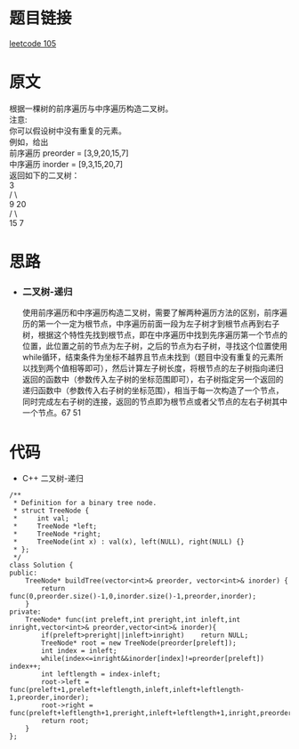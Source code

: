 # 题目链接
[leetcode 105](https://leetcode-cn.com/problems/construct-binary-tree-from-preorder-and-inorder-traversal/)

# 原文
根据一棵树的前序遍历与中序遍历构造二叉树。  
注意:  
你可以假设树中没有重复的元素。  
例如，给出  
前序遍历 preorder = [3,9,20,15,7]  
中序遍历 inorder = [9,3,15,20,7]  
返回如下的二叉树：     
    3  
   / \  
  9  20  
    /  \  
   15   7  

# 思路
- ### **二叉树-递归**
  使用前序遍历和中序遍历构造二叉树，需要了解两种遍历方法的区别，前序遍历的第一个一定为根节点，中序遍历前面一段为左子树才到根节点再到右子树，根据这个特性先找到根节点，即在中序遍历中找到先序遍历第一个节点的位置，此位置之前的节点为左子树，之后的节点为右子树，寻找这个位置使用while循环，结束条件为坐标不越界且节点未找到（题目中没有重复的元素所以找到两个值相等即可），然后计算左子树长度，将根节点的左子树指向递归返回的函数中（参数传入左子树的坐标范围即可），右子树指定另一个返回的递归函数中（参数传入右子树的坐标范围），相当于每一次构造了一个节点，同时完成左右子树的连接，返回的节点即为根节点或者父节点的左右子树其中一个节点。67 51

# 代码
- C++ 二叉树-递归
```
/**
 * Definition for a binary tree node.
 * struct TreeNode {
 *     int val;
 *     TreeNode *left;
 *     TreeNode *right;
 *     TreeNode(int x) : val(x), left(NULL), right(NULL) {}
 * };
 */
class Solution {
public:
    TreeNode* buildTree(vector<int>& preorder, vector<int>& inorder) {
        return func(0,preorder.size()-1,0,inorder.size()-1,preorder,inorder);
    }
private:
    TreeNode* func(int preleft,int preright,int inleft,int inright,vector<int>& preorder,vector<int>& inorder){
        if(preleft>preright||inleft>inright)    return NULL;
        TreeNode* root = new TreeNode(preorder[preleft]);
        int index = inleft;
        while(index<=inright&&inorder[index]!=preorder[preleft])    index++;
        int leftlength = index-inleft;
        root->left = func(preleft+1,preleft+leftlength,inleft,inleft+leftlength-1,preorder,inorder);
        root->right = func(preleft+leftlength+1,preright,inleft+leftlength+1,inright,preorder,inorder);
        return root;
    }
};
```